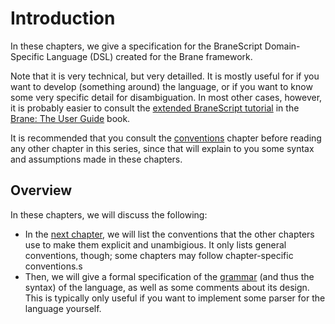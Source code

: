 # Introduction
In these chapters, we give a specification for the BraneScript Domain-Specific Language (DSL) created for the Brane framework.

Note that it is very technical, but very detailled. It is mostly useful for if you want to develop (something around) the language, or if you want to know some very specific detail for disambiguation. In most other cases, however, it is probably easier to consult the [extended BraneScript tutorial](/user-guide/branescript/introduction.html) in the [Brane: The User Guide](/user-guide) book.

It is recommended that you consult the [conventions](./conventions.md) chapter before reading any other chapter in this series, since that will explain to you some syntax and assumptions made in these chapters.


## Overview
In these chapters, we will discuss the following:
- In the [next chapter](./conventions.md), we will list the conventions that the other chapters use to make them explicit and unambigious. It only lists general conventions, though; some chapters may follow chapter-specific conventions.s
- Then, we will give a formal specification of the [grammar](./grammar.md) (and thus the syntax) of the language, as well as some comments about its design. This is typically only useful if you want to implement some parser for the language yourself.
